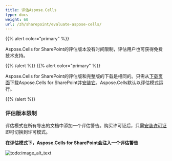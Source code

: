 ```yaml
---
title: 评估Aspose.Cells
type: docs
weight: 60
url: /zh/sharepoint/evaluate-aspose-cells/
---
```


{{% alert color="primary" %}}

Aspose.Cells for SharePoint的评估版本没有时间限制，评估用户也可获得免费技术支持。

{{% /alert %}} {{% alert color="primary" %}}

Aspose.Cells for SharePoint的评估版和完整版的下载是相同的。只需从[下载页面](https://downloads.aspose.com/cells/sharepoint)下载Aspose.Cells for SharePoint并[安装它](/cells/zh/sharepoint/install-aspose-cells-for-sharepoint/)。Aspose.Cells默认以评估模式运行。

{{% /alert %}}

### **评估版本限制**

评估模式在所有导出的文档中添加一个评估警告。购买许可证后，只需[安装许可证](/cells/zh/sharepoint/installing-aspose-cells-for-sharepoint-license/)即可切换到许可模式。

**在评估模式下，Aspose.Cells for SharePoint会注入一个评估警告** 

![todo:image_alt_text](evaluate-aspose-cells_1.png)

